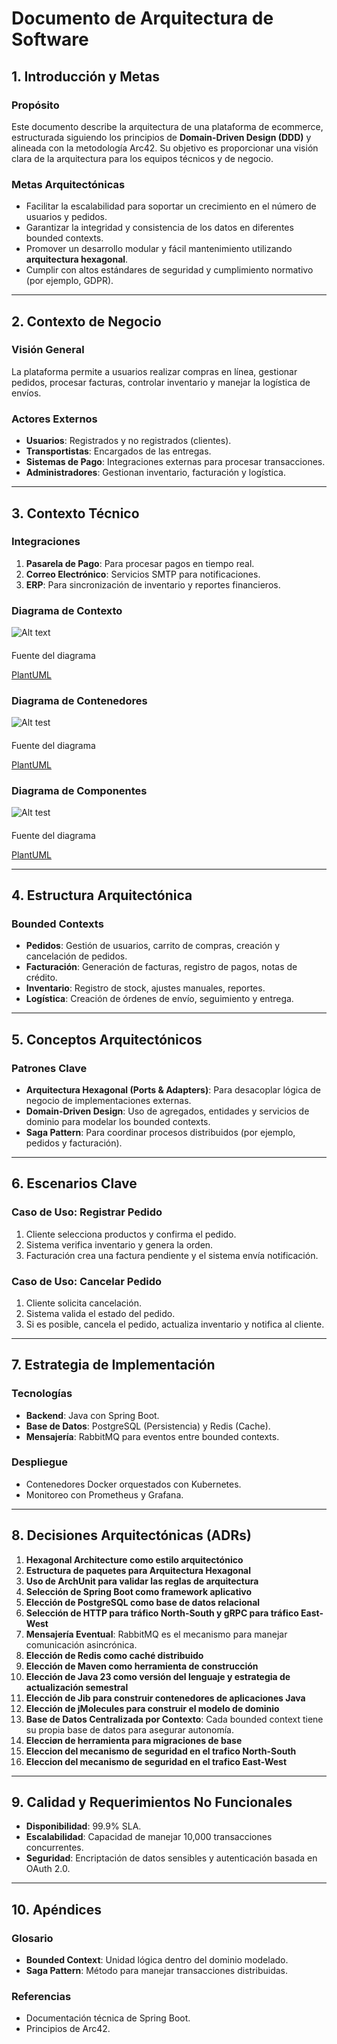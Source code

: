 
# Documento de Arquitectura de Software

## 1. Introducción y Metas
### Propósito
Este documento describe la arquitectura de una plataforma de ecommerce, estructurada siguiendo los principios de **Domain-Driven Design (DDD)** y alineada con la metodología Arc42. Su objetivo es proporcionar una visión clara de la arquitectura para los equipos técnicos y de negocio.

### Metas Arquitectónicas
- Facilitar la escalabilidad para soportar un crecimiento en el número de usuarios y pedidos.
- Garantizar la integridad y consistencia de los datos en diferentes bounded contexts.
- Promover un desarrollo modular y fácil mantenimiento utilizando **arquitectura hexagonal**.
- Cumplir con altos estándares de seguridad y cumplimiento normativo (por ejemplo, GDPR).

---
## 2. Contexto de Negocio
### Visión General
La plataforma permite a usuarios realizar compras en línea, gestionar pedidos, procesar facturas, controlar inventario y manejar la logística de envíos.

### Actores Externos
- **Usuarios**: Registrados y no registrados (clientes).
- **Transportistas**: Encargados de las entregas.
- **Sistemas de Pago**: Integraciones externas para procesar transacciones.
- **Administradores**: Gestionan inventario, facturación y logística.

---
## 3. Contexto Técnico
### Integraciones
1. **Pasarela de Pago**: Para procesar pagos en tiempo real.
2. **Correo Electrónico**: Servicios SMTP para notificaciones.
3. **ERP**: Para sincronización de inventario y reportes financieros.

### Diagrama de Contexto

![Alt text](c4.png)


####

Fuente del diagrama

[PlantUML](https://www.plantuml.com/plantuml/uml/VLN1RjGm4BtdAyoUjbA1Iqy8ePQq8AIAHhkj4AVLuCm6WsC7swbQK3-f9svSzySOnzwi5Q_IqsOyxyqRp_Fqt3emhczbyK8eBliQsTlox7LvjYcrSlZWtXN5zSNNcxlRpUrDjRcy-V9vUL8KJZY9x590Ow05HgYOhjbBLabmiDKc75nntRPeE1P5XSPgjUHI82MViaKPVYtevvtjmGZDVlN81CKCSBVx1unhnIImxi3PWG5c4AJu3OOHUsV0iaVMe7L2AufrM8jQsrUBatr9g5kXX7K6QcsesaNwxSj_Z62gVK-Il9HJjYKDFGaHkx-A2aZTx9ufZKF2J1JATjeC_TpkFuWQFEsLuc0QAk9lGf9CuZROmA1j_MWTjfkh1xVim8912HKqcc1L_FGe7_9KbT4SBRLFtvw7EO5jfuURcB1PDFU22rrgOz3phMF0yuLW47U_UnvYIZknfRueHQ6_IwxLLfWs1XBwzxfNDPZ7vM4WNjlnYIzEs9-2qLy63WCYv132Uc-VDwmAHoFq05_60SUC_T3yR6eSSHHUOUD7IurpK1pbE42BJIzQRpdVTMeJN-NfgDJH0reTa_iXiSYCvfWs5PsYWmiL-izu76kFvWxXu81vrQcBSz6VnjCPoOUaYUW4JIUUr6X94k57JtZhKwpJ_EUyGgdza0I7OmAlnvSs8v3iAp8R39uEDbWdqquT7JBJbnXbFXN52kLXFML-MuMbmqRx4gdjfGFsdNhHHeINc96aObTWgIum34Ap_DmmPIoIsi7ibK1pX2Dx_olaujlqcKVOT3Tcuq-t8yemMvBWnGGH1xFDSYPDfGiuROlQcUL8BtBTTxvDErvbjg6995tF6KCPBJ5Q8UsAKJ8LtlDa7QGRUxgTKr1Ye7mkWrjXicqdg-aSLUt_F_y7)


### Diagrama de Contenedores

![Alt test](c4-contenedores.png)

####

Fuente del diagrama

[PlantUML](https://www.plantuml.com/plantuml/uml/ZLR1Sjis4BthAr2Vv9cqlUJOwKIMdOndb9gndSdqv5c1AmvQ4CikGATEfn_KWq-zzQeVAvQYJAr2LjK9WBZlOVSzBF0c9k3KrdxsZGlMjoMQ7vQllr--VbXIIE02ye-psMhnyyt7-uVxc-BXykRJJ_FpsIovvD5SEgWOQZ0vJW8mO4cCqNnh2Wy9DiIxFwyirJMonTciG8uKvjOxp06lpDboDphBmu-n1NPaVclHkBp6ODFs7p2MWl5WcW6p0GR32Dvz0JOPlM68vibK69EZaDSQB5r9yRkpypqbbBKBBYQ6aZYpBGxdGl-k3yxSZnYIREMLsO1DBODrsxz39l1KRP_pPnOEa3D4Y0rnby_zVfAXGM2lWWMkCebKmaCq6PknWcvlTqynOVrmzNkQDn21qKC15UMmefzAb2m9LC5aCKhw5GcEIGxhXhfA7A55v4Td7Is96GNlhbyGlDtYRdEFs-TkBL1o6sV1EWeejRGKDexhVa7Wz_WNr8OI-6a-A9AX9YG_EpT_p4p-lLXg_XdNYwR98PzmRV98DdABO9CChaNu3NmHaBOtH2TtRndPcf9ojpVD08rx1ma_mvC8NLoRVYO4TmsxK9aBehIhWC20aLNh6l06ZATezWKSGQ-TPIfs1ZkgRBywmjEvIqnKujwSKcHWTccIvEtUVHIEYDuU-F84MszXeHFZJ75T3wxNLCCV_qtaJKnaVvs0Nr7bkeDpXBvwEL4dqa2ngXHD7I35TBcUb-j1c0k8A96Na2WUgLDGJ1NZtOULp1Q-1elTqUySRBLI4qnQdMCsBT4qfPPdYakfewcqHFy_DwMMPZiKIvDfnQR9Ilbwa6t4TBdBjvX3tcE8y0lozXdC8cwVWsKA7VGjhDSklVyWuoNLRN2stttd07r4_vpDRj4F5yjBaxd--YPnVO-HZoHM0lNrC8GlhCKIJTQf3Q8qU5T2YLrkLM_F7aDT15-PFcSUMvyWwooATtUNoG2PJzUfWzhpgqxMTMimaRopBhMo2p2Pz77xb-n7KilDRWzn67hKibPUhctmBoLKNfy8rtOVWr2tvIIEil8ep701Ju6eoevYw9jQC7GD3Xl52b7QIhJirZZL0nICgeNk1AVW-XefF5KJTTXFe8sKwhWy-ZHFeoaJJgMg7odwGJ9UP_qG6KoidnSZTTOm-svHj6llB1YKj6aihljorBAtQ7FI8w6x1uOshmRJ6ft46auuzsrMuscDJiDL69213_LvWw5iQ_yl)


### Diagrama de Componentes

![Alt test](c4-componentes.png)

####

Fuente del diagrama

[PlantUML](https://www.plantuml.com/plantuml/uml/dPRFRkCs4CRlUWes9mVedyiUYs8TnvkwSB6kdMtHKp2c9YvHYbH9obktw0FriAVSUlMBbQGLZyKmNYP0WCWav_jnz8s6V6iT6DSrilf2A2wx6jctapVVJDxSJNJJQeNAVLTLy_6lxp_StisdxsxlbhERxsz7brNbX9F8hWLi33J0VEGn12txYYqaEBZNvZ0tvRffq72igWKQgzM8In6MViak9eUd2__umNPWX6P_TCY47pF0tVu_O5mh9e6rHyslBowhrSuwREwkTATgCBiHpNgbP_0Nb-plYZ7cDwiS28Lcz17NuxRr8R_Wclcdi8ybUd1uc8LDtCDVGQJhDzU20TPltx8TWxeHIbXdeDO6hTzQGe1Mt833Zx3pYkF5ZFM_0c3L6g4sx4hhoBj1wuHMm2HOPhKKNBYkzfZVW0i_gYrh13VQejdwEHrf0KTlVnGNBB0MjRQ1q2yDAVIZpu7t3ogiQkEga1e7OuIBb0HoM1DoD5fAD5xY8Cvex0Jpuy-Jy6lwPmYFoONti9okRWduBEMG0HAY7mYAFy0Mml_v_c4ZU3HRuKRxV0k4bzXgw_CpEzAciIY_68T_OyxHQkRbmMcRAETU_plWhZF0lPU91SSP_x8_uyFzOMameeLDBer-nS267l0Q7-vFzlOiZDpeIMLs5EkJ0OGeT2K1vAsPgQr_3bzouWnDdFT5Ckiq__rf0k8eC324T5_Z2OcU0v8fH2ltfOn17Wmn9TuaaBmpSxqHrWaEYJ5-VFyfJfmtXg7QxZ_5nkKr3MuWyyd8HyZ08qAynYDvZ3x38ui8LcvH4OAS65BA74eOmqFiUZsgrtIeN875478TOfEJPQ6jsnXS_JIF6Da0HmNU_tWSy-IKyQWCQTW_KrhQHCkGr53pJ2hf799cou7KA9xIgDWpCFAk54RL7t3_LDKI9TsnZdUSsTDB5RHIS6gP8Uvn-U3YCWtoCBYK07C6jlj_3zK3uPjub3WDpTmLLYSg1cKq6cgmSLDK6QdKeuFbMkc9a0fILohNf9YS8ZMOOi7ammkAJzzPUXUQIsY00PF-BsaPjB4aA7Fj2MsWneFEkg_3z9P3QcduQKzutw89zR4sUOKeaJ6m7tfXPcbK_xiujsnbP4IINfJFCjMAOldIej4N9fm9fA7Yj3F5crT9-c4kxKGhYcMh_pZumfJJE58gypazrHBPn6VgoFbq4wMtgEgkaVy3)

---
## 4. Estructura Arquitectónica
### Bounded Contexts
- **Pedidos**: Gestión de usuarios, carrito de compras, creación y cancelación de pedidos.
- **Facturación**: Generación de facturas, registro de pagos, notas de crédito.
- **Inventario**: Registro de stock, ajustes manuales, reportes.
- **Logística**: Creación de órdenes de envío, seguimiento y entrega.

---
## 5. Conceptos Arquitectónicos
### Patrones Clave
- **Arquitectura Hexagonal (Ports & Adapters)**: Para desacoplar lógica de negocio de implementaciones externas.
- **Domain-Driven Design**: Uso de agregados, entidades y servicios de dominio para modelar los bounded contexts.
- **Saga Pattern**: Para coordinar procesos distribuidos (por ejemplo, pedidos y facturación).

---
## 6. Escenarios Clave
### Caso de Uso: Registrar Pedido
1. Cliente selecciona productos y confirma el pedido.
2. Sistema verifica inventario y genera la orden.
3. Facturación crea una factura pendiente y el sistema envía notificación.

### Caso de Uso: Cancelar Pedido
1. Cliente solicita cancelación.
2. Sistema valida el estado del pedido.
3. Si es posible, cancela el pedido, actualiza inventario y notifica al cliente.

---
## 7. Estrategia de Implementación
### Tecnologías
- **Backend**: Java con Spring Boot.
- **Base de Datos**: PostgreSQL (Persistencia) y Redis (Cache).
- **Mensajería**: RabbitMQ para eventos entre bounded contexts.

### Despliegue
- Contenedores Docker orquestados con Kubernetes.
- Monitoreo con Prometheus y Grafana.

---
## 8. Decisiones Arquitectónicas (ADRs)
1. **Hexagonal Architecture como estilo arquitectónico**
2. **Estructura de paquetes para Arquitectura Hexagonal**
3. **Uso de ArchUnit para validar las reglas de arquitectura**
4. **Selección de Spring Boot como framework aplicativo**
5. **Elección de PostgreSQL como base de datos relacional**
6. **Selección de HTTP para tráfico North-South y gRPC para tráfico East-West**
7. **Mensajería Eventual**: RabbitMQ es el mecanismo para manejar comunicación asincrónica.
8. **Elección de Redis como caché distribuido**
9. **Elección de Maven como herramienta de construcción**
10. **Elección de Java 23 como versión del lenguaje y estrategia de actualización semestral**
11. **Elección de Jib para construir contenedores de aplicaciones Java**
12. **Elección de jMolecules para construir el modelo de dominio**
13. **Base de Datos Centralizada por Contexto**: Cada bounded context tiene su propia base de datos para asegurar autonomía.
14. **Elecciøn de herramienta para migraciones de base**
15. **Eleccion del mecanismo de seguridad en el trafico North-South**
16. **Eleccion del mecanismo de seguridad en el trafico East-West**


---
## 9. Calidad y Requerimientos No Funcionales
- **Disponibilidad**: 99.9% SLA.
- **Escalabilidad**: Capacidad de manejar 10,000 transacciones concurrentes.
- **Seguridad**: Encriptación de datos sensibles y autenticación basada en OAuth 2.0.

---
## 10. Apéndices
### Glosario
- **Bounded Context**: Unidad lógica dentro del dominio modelado.
- **Saga Pattern**: Método para manejar transacciones distribuidas.

### Referencias
- Documentación técnica de Spring Boot.
- Principios de Arc42.
